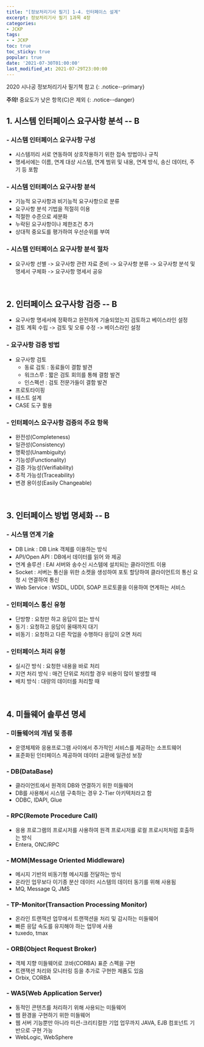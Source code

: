 ```yaml
---
title: "[정보처리기사 필기] 1-4. 인터페이스 설계"
excerpt: 정보처리기사 필기 1과목 4장
categories:
- JCKP
tags:
- - JCKP
toc: true
toc_sticky: true
popular: true
date: '2021-07-30T01:00:00'
last_modified_at: 2021-07-29T23:00:00
---
```

2020 시나공 정보처리기사 필기책 참고
{: .notice--primary}

**주의!** 중요도가 낮은 항목(C)은 제외
{: .notice--danger}

## 1. 시스템 인터페이스 요구사항 분석 -- B


### - 시스템 인터페이스 요구사항 구성

- 시스템끼리 서로 연동하여 상호작용하기 위한 접속 방법이나 규칙
- 명세서에는 이름, 연계 대상 시스템, 연계 범위 및 내용, 연계 방식, 송신 데이터, 주기 등 포함


### - 시스템 인터페이스 요구사항 분석

- 기능적 요구사항과 비기능적 요구사항으로 분류
- 요구사항 분석 기법을 적절히 이용
- 적절한 수준으로 세분화
- 누락된 요구사항이나 제한조건 추가
- 상대적 중요도를 평가하여 우선순위를 부여


### - 시스템 인터페이스 요구사항 분석 절차

- 요구사항 선별 -> 요구사항 관련 자료 준비 -> 요구사항 분류 -> 요구사항 분석 및 명세서 구체화 -> 요구사항 명세서 공유


<br>

## 2. 인터페이스 요구사항 검증 -- B

- 요구사항 명세서에 정확하고 완전하게 기술되었는지 검토하고 베이스라인 설정
- 검토 계획 수립 -> 검토 및 오류 수정 -> 베이스라인 설정


### - 요구사항 검증 방법

- 요구사항 검토
    - 동료 검토 : 동료들이 결함 발견
    - 워크스루 : 짧은 검토 회의를 통해 결함 발견
    - 인스펙션 : 검토 전문가들이 결함 발견
- 프로토타이핑
- 테스트 설계
- CASE 도구 활용


### - 인터페이스 요구사항 검증의 주요 항목

- 완전성(Completeness)
- 일관성(Consistency)
- 명확성(Unambiguity)
- 기능성(Functionality)
- 검증 가능성(Verifiability)
- 추적 가능성(Traceability)
- 변경 용이성(Easily Changeable)


<br>

## 3. 인터페이스 방법 명세화 -- B


### - 시스템 연계 기술

- DB Link : DB Link 객체를 이용하는 방식
- API/Open API : DB에서 데이터를 읽어 와 제공
- 연계 솔루션 : EAI 서버와 송수신 시스템에 설치되는 클라이언트 이용
- Socket : 서버는 통신을 위한 소켓을 생성하여 포토 할당하여 클라이언트의 통신 요청 시 연결하여 통신
- Web Service : WSDL, UDDI, SOAP 프로토콜을 이용하여 연계하는 서비스


### - 인터페이스 통신 유형

- 단방향 : 요청만 하고 응답이 없는 방식
- 동기 : 요청하고 응답이 올때까지 대기
- 비동기 : 요청하고 다른 작업을 수행하다 응답이 오면 처리


### - 인터페이스 처리 유형

- 실시간 방식 : 요청한 내용을 바로 처리
- 지연 처리 방식 : 매건 단위로 처리할 경우 비용이 많이 발생할 때
- 배치 방식 : 대량의 데이터를 처리할 때


<br>

## 4. 미들웨어 솔루션 명세


### - 미들웨어의 개념 및 종류

- 운영체제와 응용프로그램 사이에서 추가적인 서비스를 제공하는 소프트웨어
- 표준화된 인터페이스 제공하여 데이터 교환에 일관성 보장


### - DB(DataBase)

- 클라이언트에서 원격의 DB와 연결하기 위한 미들웨어
- DB를 사용해서 시스템 구축하는 경우 2-Tier 아키텍처라고 함
- ODBC, IDAPI, Glue


### - RPC(Remote Procedure Call)

- 응용 프로그램의 프로시저를 사용하여 원격 프로시저를 로컬 프로시저처럼 호출하는 방식
- Entera, ONC/RPC


### - MOM(Message Oriented Middleware)

- 메시지 기반의 비동기형 메시지를 전달하는 방식
- 온라인 업무보다 이기종 분산 데이터 시스템의 데이터 동기를 위해 사용됨
- MQ, Message Q, JMS


### - TP-Monitor(Transaction Processing Monitor)

- 온라인 트랜잭션 업무에서 트랜잭션을 처리 및 감시하는 미들웨어
- 빠른 응답 속도를 유지해야 하는 업무에 사용
- tuxedo, tmax


### - ORB(Object Request Broker)

- 객체 지향 미들웨어로 코바(CORBA) 표준 스펙을 구현
- 트랜잭션 처리와 모니터링 등을 추가로 구현한 제품도 있음
- Orbix, CORBA


### - WAS(Web Application Server)

- 동적인 콘텐츠를 처리하기 위해 사용되는 미들웨어
- 웹 환경을 구현하기 위한 미들웨어
- 웹 서버 기능뿐만 아니라 미션-크리티컬한 기업 업무까지 JAVA, EJB 컴포넌트 기반으로 구현 가능
- WebLogic, WebSphere